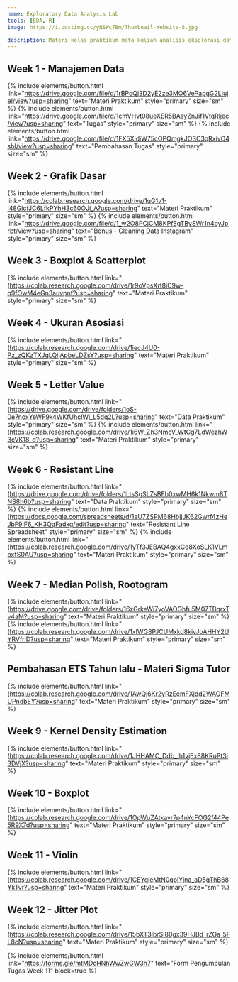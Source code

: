 ```yaml
---
name: Exploratory Data Analysis Lab
tools: [EDA, R]
image: https://i.postimg.cc/yNSWc7Bm/Thumbnail-Website-5.jpg

description: Materi kelas praktikum mata kuliah analisis eksplorasi data
---
```


## Week 1 - Manajemen Data

{% include elements/button.html link="https://drive.google.com/file/d/1rBPoQj3D2yE2ze3MO6VePapgG2LIujeI/view?usp=sharing" text="Materi Praktikum" style="primary" size="sm" %}
{% include elements/button.html link="https://drive.google.com/file/d/1cmVHvt08ueXER5BAsyZnJif1VtqRljec/view?usp=sharing" text="Tugas" style="primary" size="sm" %}
{% include elements/button.html link="https://drive.google.com/file/d/1FX5XidiW75cOPQmgkJOSC3qRxivO4sbI/view?usp=sharing" text="Pembahasan Tugas" style="primary" size="sm" %}

## Week 2 - Grafik Dasar

{% include elements/button.html link="https://colab.research.google.com/drive/1qG1v1-l48GicfJC6LfkPYhH3c60OJi_A?usp=sharing" text="Materi Praktikum" style="primary" size="sm" %}
{% include elements/button.html link="https://drive.google.com/file/d/1_w2O8PCjCM8KPfEgTBySWr1n4oyJprbt/view?usp=sharing" text="Bonus - Cleaning Data Instagram" style="primary" size="sm" %}

## Week 3 - Boxplot & Scatterplot

{% include elements/button.html link="(https://colab.research.google.com/drive/1r9oVpsXrt8iC9w-q9fOwM4eGn3auvpnf?usp=sharing" text="Materi Praktikum" style="primary" size="sm" %}

## Week 4 - Ukuran Asosiasi

{% include elements/button.html link="(https://colab.research.google.com/drive/1iecJ4U0-Pz_zQKzTXJqLQijApbeLDZsY?usp=sharing" text="Materi Praktikum" style="primary" size="sm" %}

## Week 5 - Letter Value

{% include elements/button.html link="(https://drive.google.com/drive/folders/1oS-0e7noxYeWF9k4WKfUhclWj_L5dq2L?usp=sharing" text="Data Praktikum" style="primary" size="sm" %}
{% include elements/button.html link="(https://colab.research.google.com/drive/1i6W_Zh3NmcV_WtCg7LdWezhW3cVK18_d?usp=sharing" text="Materi Praktikum" style="primary" size="sm" %}

## Week 6 - Resistant Line

{% include elements/button.html link="(https://drive.google.com/drive/folders/1LtsSgSLZsBFb0xwMH6k1Nkwm8TNS8h6b?usp=sharing" text="Data Praktikum" style="primary" size="sm" %}
{% include elements/button.html link="(https://docs.google.com/spreadsheets/d/1eU7ZSPM68HbjjJK62Gwrf4zHeJbF9IF6_KH3QqFadxg/edit?usp=sharing" text="Resistant Line Spreadsheet" style="primary" size="sm" %}
{% include elements/button.html link="(https://colab.research.google.com/drive/1yTf3JEBAQ4gxxCd8XoSLK1VLmoxfS0AU?usp=sharing" text="Materi Praktikum" style="primary" size="sm" %}


## Week 7 - Median Polish, Rootogram

{% include elements/button.html link="(https://drive.google.com/drive/folders/16zGrkeWi7yoVAOGhfu5M07TBqrxTv4aM?usp=sharing" text="Materi Praktikum" style="primary" size="sm" %}
{% include elements/button.html link="(https://colab.research.google.com/drive/1xIWG8PJCUMxkd8kiyJoAHHY2UYRVfrlD?usp=sharing" text="Materi Praktikum" style="primary" size="sm" %}

## Pembahasan ETS Tahun lalu - Materi Sigma Tutor
{% include elements/button.html link="(https://colab.research.google.com/drive/1AwQj6Kr2yRzEemFXjdd2WAOFMUPndbEY?usp=sharing" text="Materi Praktikum" style="primary" size="sm" %}

## Week 9 - Kernel Density Estimation

{% include elements/button.html link="(https://colab.research.google.com/drive/1JHHAMC_Ddb_Ih1vjEx88KRuPt3I3DVjX?usp=sharing" text="Materi Praktikum" style="primary" size="sm" %}


## Week 10 - Boxplot

{% include elements/button.html link="(https://colab.research.google.com/drive/1OpWuZAtkavr7p4nYcFOG2f44Pe5R9X7d?usp=sharing" text="Materi Praktikum" style="primary" size="sm" %}

## Week 11 - Violin

{% include elements/button.html link="(https://colab.research.google.com/drive/1CEYqleMtN0qplYjna_aD5gThB68YkTvr?usp=sharing" text="Materi Praktikum" style="primary" size="sm" %}

## Week 12 - Jitter Plot

{% include elements/button.html link="(https://colab.research.google.com/drive/15bXT3lbrSI80gx39HJBd_rZGa_5FL8cN?usp=sharing" text="Materi Praktikum" style="primary" size="sm" %}

{% include elements/button.html link="https://forms.gle/mtMDcHNhWwZwGW3h7" text="Form Pengumpulan Tugas Week 11" block=true %}
